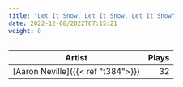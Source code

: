 ```yaml
---
title: "Let It Snow, Let It Snow, Let It Snow"
date: 2022-12-08/2022T07:15:21
weight: 8
---
```




 Artist | Plays 
----- | -----:
[Aaron Neville]({{< ref "t384">}}) | 32
